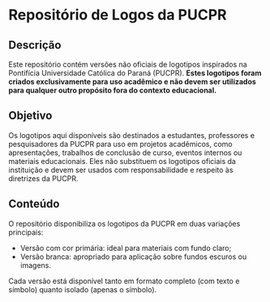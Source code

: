 # Repositório de Logos da PUCPR

## Descrição
Este repositório contém versões não oficiais de logotipos inspirados na Pontifícia Universidade Católica do Paraná (PUCPR). **Estes logotipos foram criados exclusivamente para uso acadêmico e não devem ser utilizados para qualquer outro propósito fora do contexto educacional.**

## Objetivo
Os logotipos aqui disponíveis são destinados a estudantes, professores e pesquisadores da PUCPR para uso em projetos acadêmicos, como apresentações, trabalhos de conclusão de curso, eventos internos ou materiais educacionais. Eles não substituem os logotipos oficiais da instituição e devem ser usados com responsabilidade e respeito às diretrizes da PUCPR.

## Conteúdo
O repositório disponibiliza os logotipos da PUCPR em duas variações principais:
- Versão com cor primária: ideal para materiais com fundo claro;
- Versão branca: apropriado para aplicação sobre fundos escuros ou imagens.

Cada versão está disponível tanto em formato completo (com texto e símbolo) quanto isolado (apenas o símbolo).
